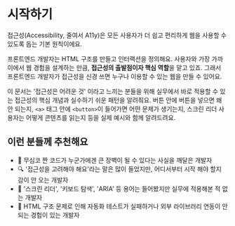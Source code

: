 # 시작하기

접근성(Accessibility, 줄여서 A11y)은 모든 사용자가 더 쉽고 편리하게 웹을 사용할 수 있도록 돕는 기본 원칙이에요.

프론트엔드 개발자는 HTML 구조를 만들고 인터랙션을 정의해요. 사용자와 가장 가까이에서 웹 경험을 설계하는 만큼, **접근성의 출발점이자 핵심 역할**을 맡고 있죠. 그래서 프론트엔드 개발자가 접근성을 신경 쓰면 누구나 이용할 수 있는 웹을 만들 수 있어요.

이 문서는 '접근성은 어려운 것' 이라고 느끼는 분들을 위해 실무에서 바로 적용할 수 있는 접근성의 핵심 개념과 실수하기 쉬운 패턴을 알려줘요. 버튼 안에 버튼을 넣으면 왜 안 되는지, `<a>` 태그 안에 `<button>`이 들어가면 어떤 문제가 생기는지, 스크린 리더 사용자는 어떻게 콘텐츠를 읽는지 등을 실제 예시와 함께 알려드려요.

## 이런 분들께 추천해요

- 🎯 무심코 짠 코드가 누군가에겐 큰 장벽이 될 수 있다는 사실을 깨달은 개발자
- 🔍 '접근성을 고려해야 해요'라는 말은 많이 들었지만, 어디서부터 시작 해야 할지 감이 안 오는 개발자
- 👀 '스크린 리더', '키보드 탐색', 'ARIA' 등 용어는 들어봤지만 실무에 적용해본 적 없는 개발자
- 🧩 HTML 구조 문제로 인해 자동화 테스트가 실패하거나 외부 라이브러리 연동이 안 되는 경험이 있는 개발자

